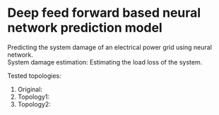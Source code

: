 # Deep feed forward based neural network prediction model

Predicting the system damage of an electrical power grid using neural network.\
System damage estimation: Estimating the load loss of the system.

Tested topologies:
1) Original: 
2) Topology1: 
3) Topology2: 








